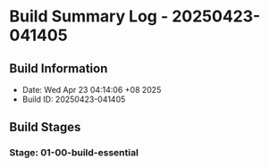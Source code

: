 # Build Summary Log - 20250423-041405

## Build Information
- Date: Wed Apr 23 04:14:06 +08 2025
- Build ID: 20250423-041405

## Build Stages

### Stage: 01-00-build-essential
```
